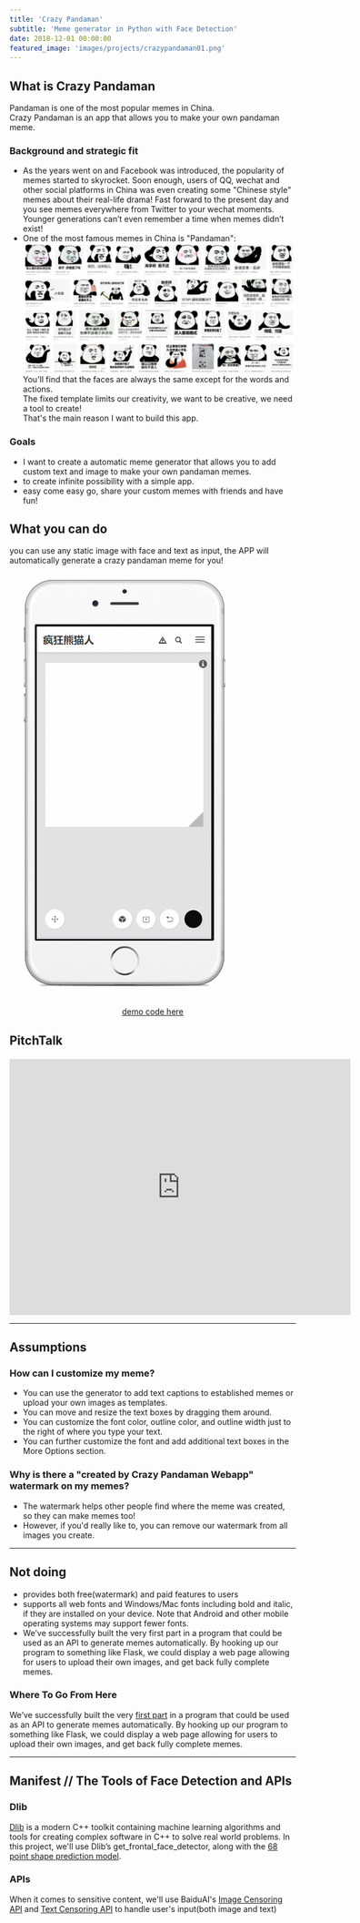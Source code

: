 ```yaml
---
title: 'Crazy Pandaman'
subtitle: 'Meme generator in Python with Face Detection'
date: 2018-12-01 00:00:00
featured_image: 'images/projects/crazypandaman01.png'
---
```

## What is Crazy Pandaman
Pandaman is one of the most popular memes in China.  
Crazy Pandaman is an app that allows you to make your own pandaman meme.  

### Background and strategic fit
* As the years went on and Facebook was introduced, the popularity of memes started to skyrocket. Soon enough, users of QQ, wechat and other social platforms in China was even creating some "Chinese style" memes about their real-life drama! Fast forward to the present day and you see memes everywhere from Twitter to your wechat moments. Younger generations can’t even remember a time when memes didn’t exist! 
* One of the most famous memes in China is "Pandaman":
![examples](https://github.com/Observer-L/API_ML_AI/raw/master/showcase/examples.png)  
You'll find that the faces are always the same except for the words and actions.  
The fixed template limits our creativity, we want to be creative, we need a tool to create!   
That's the main reason I want to build this app.

### Goals
* I want to create a automatic meme generator that allows you to add custom text and image to make your own pandaman memes.
* to create infinite possibility with a simple app.
* easy come easy go, share your custom memes with friends and have fun!

## What you can do
you can use any static image with face and text as input, the APP will automatically generate a crazy pandaman meme for you!

![demo](https://github.com/Observer-L/API_ML_AI/raw/master/showcase/DEMO.gif)

<p style="text-align:center;"><a href="https://github.com/Observer-L/API_ML_AI/blob/master/src/%5BDEMO%5DPandaman%20Meme%20Generator.ipynb">demo code here</a></p>

## PitchTalk
<iframe src="http://open.iqiyi.com/developer/player_js/coopPlayerIndex.html?vid=6882b04816e863889f51faa3c03bf2e7&tvId=32890562409&accessToken=2.f22860a2479ad60d8da7697274de9346&appKey=3955c3425820435e86d0f4cdfe56f5e7&appId=1368&height=100%&width=100%" frameborder="0" allowfullscreen="true" width="600px" height="450" style="display: block;margin:0 auto;margin-top:20px;"></iframe>

----

## Assumptions
### How can I customize my meme?
* You can use the generator to add text captions to established memes or upload your own images as templates.
* You can move and resize the text boxes by dragging them around.
* You can customize the font color, outline color, and outline width just to the right of where you type your text.
* You can further customize the font and add additional text boxes in the More Options section.

### Why is there a "created by Crazy Pandaman Webapp" watermark on my memes? 
* The watermark helps other people find where the meme was created, so they can make memes too! 
* However, if you'd really like to, you can remove our watermark from all images you create.

----

## Not doing
* provides both free(watermark) and paid features to users
* supports all web fonts and Windows/Mac fonts including bold and italic, if they are installed on your device. Note that Android and other mobile operating systems may support fewer fonts.
* We’ve successfully built the very first part in a program that could be used as an API to generate memes automatically.
By hooking up our program to something like Flask, we could display a web page allowing for users to upload their own images, and get back fully complete memes.  

### Where To Go From Here
We’ve successfully built the very [first part](https://github.com/Observer-L/API_ML_AI/blob/master/src/%5BDEMO%5DPandaman%20Meme%20Generator.ipynb) in a program that could be used as an API to generate memes automatically. By hooking up our program to something like Flask, we could display a web page allowing for users to upload their own images, and get back fully complete memes.  

----

## Manifest // The Tools of Face Detection and APIs
### Dlib
[Dlib](https://github.com/davisking/dlib) is a modern C++ toolkit containing machine learning algorithms and tools for creating complex software in C++ to solve real world problems. In this project, we'll use Dlib’s get_frontal_face_detector, along with the [68 point shape prediction model](https://github.com/davisking/dlib-models).
### APIs
When it comes to sensitive content, we'll use BaiduAI's [Image Censoring API](http://ai.baidu.com/docs#/ImageCensoring-API/top) and [Text Censoring API](http://ai.baidu.com/docs#/TextCensoring-API/top) to handle user's input(both image and text)
